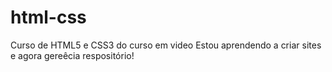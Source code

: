 # html-css
Curso de HTML5 e CSS3 do curso em video
Estou aprendendo a criar sites e agora gereêcia respositório!

